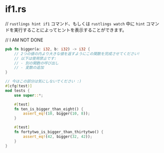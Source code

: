 # if1.rs

// `rustlings hint if1` コマンド、もしくは `rustlings watch` 中に `hint` コマンドを実行することによってヒントを表示することができます。

// I AM NOT DONE

```rust
pub fn bigger(a: i32, b: i32) -> i32 {
    // 2つの値の内より大きな値を返すようにこの関数を完成させてください!
    // 以下は使用禁止です:
    // - 別の関数の呼び出し
    // - 変数の追加
}

// 今はこの部分は気にしないでください :)
#[cfg(test)]
mod tests {
    use super::*;

    #[test]
    fn ten_is_bigger_than_eight() {
        assert_eq!(10, bigger(10, 8));
    }

    #[test]
    fn fortytwo_is_bigger_than_thirtytwo() {
        assert_eq!(42, bigger(32, 42));
    }
}
```

<!---
// if1.rs
// Execute `rustlings hint if1` or use the `hint` watch subcommand for a hint.

// I AM NOT DONE

pub fn bigger(a: i32, b: i32) -> i32 {
    // Complete this function to return the bigger number!
    // Do not use:
    // - another function call
    // - additional variables
}

// Don't mind this for now :)
#[cfg(test)]
mod tests {
    use super::*;

    #[test]
    fn ten_is_bigger_than_eight() {
        assert_eq!(10, bigger(10, 8));
    }

    #[test]
    fn fortytwo_is_bigger_than_thirtytwo() {
        assert_eq!(42, bigger(32, 42));
    }
}
--->
